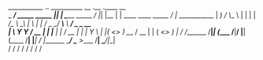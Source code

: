 ___________              .__.__    __________         __  .__      .____                         __                
\_   _____/ _____ _____  |__|  |   \______   \_____ _/  |_|  |__   |    |    ____   ____ _____ _/  |_  ___________ 
 |    __)_ /     \\__  \ |  |  |    |     ___/\__  \\   __\  |  \  |    |   /  _ \_/ ___\\__  \\   __\/  _ \_  __ \
 |        \  Y Y  \/ __ \|  |  |__  |    |     / __ \|  | |   Y  \ |    |__(  <_> )  \___ / __ \|  | (  <_> )  | \/
/_______  /__|_|  (____  /__|____/  |____|    (____  /__| |___|  / |_______ \____/ \___  >____  /__|  \____/|__|   
        \/      \/     \/                          \/          \/          \/          \/     \/                   
